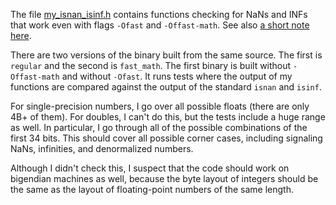 The file [my_isnan_isinf.h](my_isnan_isinf.h) contains functions checking for NaNs and INFs that work even with flags ``-Ofast`` and ``-Offast-math``. See also [a short note here](http://searchivarius.org/blog/gcc-disables-isnan-and-isinf-when-compiling-ffast-math-flag).

There are two versions of the binary built from the same source. The first is ``regular`` and the second is ``fast_math``. The first binary is built without ``-Offast-math`` and without ``-Ofast``. It runs tests where the output of my functions are compared against the output of the standard ``isnan`` and ``isinf``. 

For single-precision numbers, I go over all possible floats (there are only 4B+ of them). For doubles, I can't do this, but the tests include a huge range as well. In particular, I go through all of the possible combinations of the first 34 bits. This should cover all possible corner cases, including signaling NaNs, infinities, and denormalized numbers.

Although I didn't check this, I suspect that the code should work on bigendian machines as well, because the byte layout of integers should be the same as the layout of floating-point numbers of the same length.
